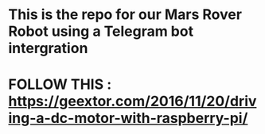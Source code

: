 # This is the repo for our Mars Rover Robot using a Telegram bot intergration

# FOLLOW THIS : https://geextor.com/2016/11/20/driving-a-dc-motor-with-raspberry-pi/
